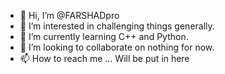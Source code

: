 - 👋 Hi, I’m @FARSHADpro 
- 👀 I’m interested in challenging things generally. 
- 🌱 I’m currently learning C++ and Python. 
- 💞️ I’m looking to collaborate on nothing for now. 
- 📫 How to reach me ... Will be put in here

<!---
FARSHADpro/FARSHADpro is a ✨ special ✨ repository because its `README.md` (this file) appears on your GitHub profile.
You can click the Preview link to take a look at your changes.
--->
